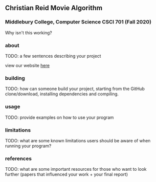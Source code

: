 ## Christian Reid Movie Algorithm
### Middlebury College, Computer Science CSCI 701 (Fall 2020)
Why isn't this working?

### about
TODO: a few sentences describing your project

view our website [here](https://reid-smith3.github.io/Smith-Newton-Proj/)

### building
TODO: how can someone build your project, starting from the GitHub clone/download, installing dependencies and compiling.

### usage
TODO: provide examples on how to use your program

### limitations
TODO: what are some known limitations users should be aware of when running your program?

### references
TODO: what are some important resources for those who want to look further (papers that influenced your work + your final report)
